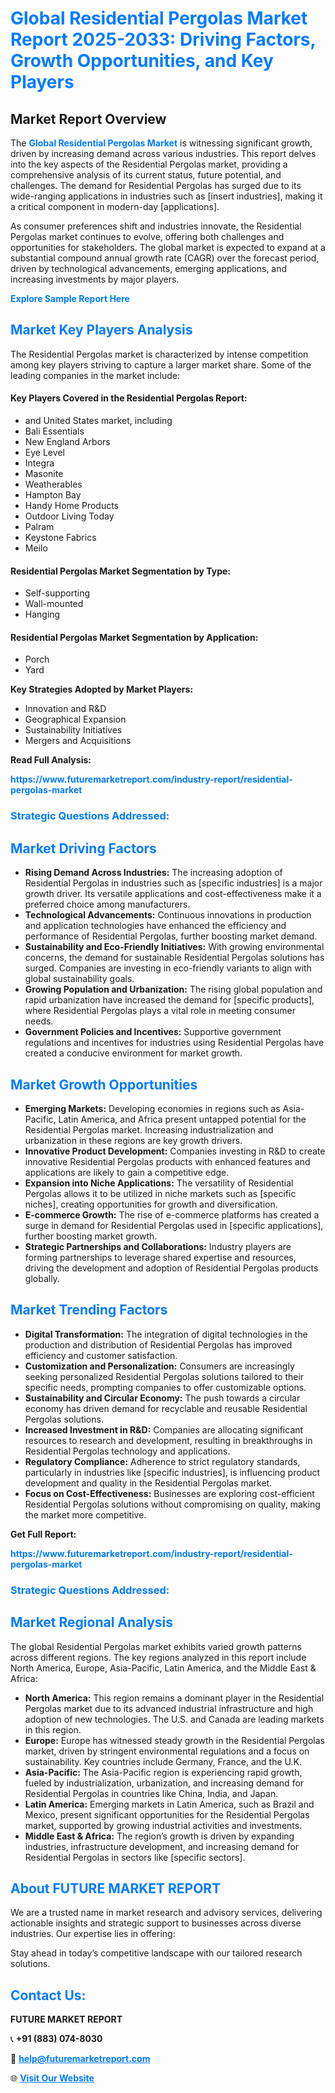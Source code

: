 <h1 style="color: #007BFF;">Global Residential Pergolas Market Report 2025-2033: Driving Factors, Growth Opportunities, and Key Players</h1>

<section id="overview">
<h2>Market Report Overview</h2>
<p>The <a href="https://www.futuremarketreport.com/industry-report/residential-pergolas-market" style="color: #007BFF; text-decoration: none;"><strong>Global Residential Pergolas Market</strong></a> is witnessing significant growth, driven by increasing demand across various industries. This report delves into the key aspects of the Residential Pergolas market, providing a comprehensive analysis of its current status, future potential, and challenges. The demand for Residential Pergolas has surged due to its wide-ranging applications in industries such as [insert industries], making it a critical component in modern-day [applications].</p>
<p>As consumer preferences shift and industries innovate, the Residential Pergolas market continues to evolve, offering both challenges and opportunities for stakeholders. The global market is expected to expand at a substantial compound annual growth rate (CAGR) over the forecast period, driven by technological advancements, emerging applications, and increasing investments by major players.</p>
</section>

<section id="overview">
<p><a href="https://www.futuremarketreport.com/request-sample/reportId=106704" style="color: #007BFF; text-decoration: none;"><strong>Explore Sample Report Here</strong></a></p>
</section>

<section id="key-players">
<h2 style="color: #007BFF;">Market Key Players Analysis</h2>
<p>The Residential Pergolas market is characterized by intense competition among key players striving to capture a larger market share. Some of the leading companies in the market include:</p>
<h4>Key Players Covered in the Residential Pergolas Report:</h4>
<ul><li>and United States market, including</li><li>Bali Essentials</li><li>New England Arbors</li><li>Eye Level</li><li>Integra</li><li>Masonite</li><li>Weatherables</li><li>Hampton Bay</li><li>Handy Home Products</li><li>Outdoor Living Today</li><li>Palram</li><li>Keystone Fabrics</li><li>Meilo</li></ul>
<h4>Residential Pergolas Market Segmentation by Type:</h4>
<ul><li>Self-supporting</li><li>Wall-mounted</li><li>Hanging</li></ul>

<h4>Residential Pergolas Market Segmentation by Application:</h4>
<ul><li>Porch</li><li>Yard</li></ul>
<p><strong>Key Strategies Adopted by Market Players:</strong></p>
<ul>
<li>Innovation and R&D</li>
<li>Geographical Expansion</li>
<li>Sustainability Initiatives</li>
<li>Mergers and Acquisitions</li>
</ul>
</section>

<section>
<p><strong>Read Full Analysis: </strong></p><a href="https://www.futuremarketreport.com/industry-report/residential-pergolas-market" style="color: #007BFF; text-decoration: none;"><strong>https://www.futuremarketreport.com/industry-report/residential-pergolas-market</strong></a>
<h3 style="color: #007BFF;">Strategic Questions Addressed:</h3>
</section>

<section id="driving-factors">
<h2 style="color: #007BFF;">Market Driving Factors</h2>
<ul>
<li><strong>Rising Demand Across Industries:</strong> The increasing adoption of Residential Pergolas in industries such as [specific industries] is a major growth driver. Its versatile applications and cost-effectiveness make it a preferred choice among manufacturers.</li>
<li><strong>Technological Advancements:</strong> Continuous innovations in production and application technologies have enhanced the efficiency and performance of Residential Pergolas, further boosting market demand.</li>
<li><strong>Sustainability and Eco-Friendly Initiatives:</strong> With growing environmental concerns, the demand for sustainable Residential Pergolas solutions has surged. Companies are investing in eco-friendly variants to align with global sustainability goals.</li>
<li><strong>Growing Population and Urbanization:</strong> The rising global population and rapid urbanization have increased the demand for [specific products], where Residential Pergolas plays a vital role in meeting consumer needs.</li>
<li><strong>Government Policies and Incentives:</strong> Supportive government regulations and incentives for industries using Residential Pergolas have created a conducive environment for market growth.</li>
</ul>
</section>

<section id="growth-opportunities">
<h2 style="color: #007BFF;">Market Growth Opportunities</h2>
<ul>
<li><strong>Emerging Markets:</strong> Developing economies in regions such as Asia-Pacific, Latin America, and Africa present untapped potential for the Residential Pergolas market. Increasing industrialization and urbanization in these regions are key growth drivers.</li>
<li><strong>Innovative Product Development:</strong> Companies investing in R&D to create innovative Residential Pergolas products with enhanced features and applications are likely to gain a competitive edge.</li>
<li><strong>Expansion into Niche Applications:</strong> The versatility of Residential Pergolas allows it to be utilized in niche markets such as [specific niches], creating opportunities for growth and diversification.</li>
<li><strong>E-commerce Growth:</strong> The rise of e-commerce platforms has created a surge in demand for Residential Pergolas used in [specific applications], further boosting market growth.</li>
<li><strong>Strategic Partnerships and Collaborations:</strong> Industry players are forming partnerships to leverage shared expertise and resources, driving the development and adoption of Residential Pergolas products globally.</li>
</ul>
</section>

<section id="trending-factors">
<h2 style="color: #007BFF;">Market Trending Factors</h2>
<ul>
<li><strong>Digital Transformation:</strong> The integration of digital technologies in the production and distribution of Residential Pergolas has improved efficiency and customer satisfaction.</li>
<li><strong>Customization and Personalization:</strong> Consumers are increasingly seeking personalized Residential Pergolas solutions tailored to their specific needs, prompting companies to offer customizable options.</li>
<li><strong>Sustainability and Circular Economy:</strong> The push towards a circular economy has driven demand for recyclable and reusable Residential Pergolas solutions.</li>
<li><strong>Increased Investment in R&D:</strong> Companies are allocating significant resources to research and development, resulting in breakthroughs in Residential Pergolas technology and applications.</li>
<li><strong>Regulatory Compliance:</strong> Adherence to strict regulatory standards, particularly in industries like [specific industries], is influencing product development and quality in the Residential Pergolas market.</li>
<li><strong>Focus on Cost-Effectiveness:</strong> Businesses are exploring cost-efficient Residential Pergolas solutions without compromising on quality, making the market more competitive.</li>
</ul>
</section>

<section>
<p><strong>Get Full Report: </strong></p><a href="https://www.futuremarketreport.com/industry-report/residential-pergolas-market" style="color: #007BFF; text-decoration: none;"><strong>https://www.futuremarketreport.com/industry-report/residential-pergolas-market</strong></a>
<h3 style="color: #007BFF;">Strategic Questions Addressed:</h3>
</section>


<section id="regional-analysis">
<h2 style="color: #007BFF;">Market Regional Analysis</h2>
<p>The global Residential Pergolas market exhibits varied growth patterns across different regions. The key regions analyzed in this report include North America, Europe, Asia-Pacific, Latin America, and the Middle East & Africa:</p>
<ul>
<li><strong>North America:</strong> This region remains a dominant player in the Residential Pergolas market due to its advanced industrial infrastructure and high adoption of new technologies. The U.S. and Canada are leading markets in this region.</li>
<li><strong>Europe:</strong> Europe has witnessed steady growth in the Residential Pergolas market, driven by stringent environmental regulations and a focus on sustainability. Key countries include Germany, France, and the U.K.</li>
<li><strong>Asia-Pacific:</strong> The Asia-Pacific region is experiencing rapid growth, fueled by industrialization, urbanization, and increasing demand for Residential Pergolas in countries like China, India, and Japan.</li>
<li><strong>Latin America:</strong> Emerging markets in Latin America, such as Brazil and Mexico, present significant opportunities for the Residential Pergolas market, supported by growing industrial activities and investments.</li>
<li><strong>Middle East & Africa:</strong> The region’s growth is driven by expanding industries, infrastructure development, and increasing demand for Residential Pergolas in sectors like [specific sectors].</li>
</ul>
</section>

<footer>
<h2 style="color: #007BFF;">About FUTURE MARKET REPORT</h2>
<p>We are a trusted name in market research and advisory services, delivering actionable insights and strategic support to businesses across diverse industries. Our expertise lies in offering:</p>

<p>Stay ahead in today’s competitive landscape with our tailored research solutions.</p>

<h2 style="color: #007BFF;">Contact Us:</h2>
<p><strong>FUTURE MARKET REPORT</strong></p>
<p>📞 <strong>+91 (883) 074-8030</strong></p>
<p>📧 <strong><a href="mailto:help@futuremarketreport.com" style="color: #007BFF;">help@futuremarketreport.com</a></strong></p>
<p>🌐 <strong><a href="https://www.futuremarketreport.com/" style="color: #007BFF;">Visit Our Website</a></strong></p>
</footer>